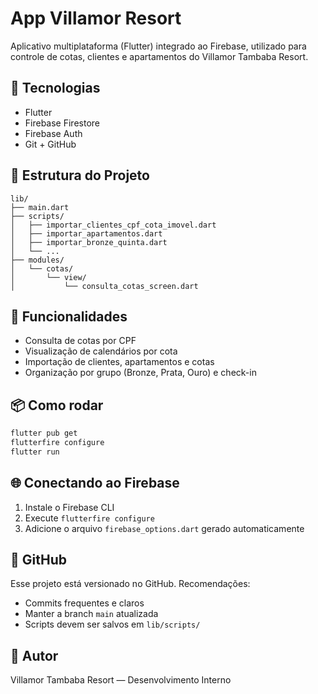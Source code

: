 
# App Villamor Resort

Aplicativo multiplataforma (Flutter) integrado ao Firebase, utilizado para controle de cotas, clientes e apartamentos do Villamor Tambaba Resort.

## 🔧 Tecnologias

- Flutter
- Firebase Firestore
- Firebase Auth
- Git + GitHub

## 📁 Estrutura do Projeto

```
lib/
├── main.dart
├── scripts/
│   ├── importar_clientes_cpf_cota_imovel.dart
│   ├── importar_apartamentos.dart
│   ├── importar_bronze_quinta.dart
│   └── ...
├── modules/
│   └── cotas/
│       └── view/
│           └── consulta_cotas_screen.dart
```

## 🚀 Funcionalidades

- Consulta de cotas por CPF
- Visualização de calendários por cota
- Importação de clientes, apartamentos e cotas
- Organização por grupo (Bronze, Prata, Ouro) e check-in

## 📦 Como rodar

```bash
flutter pub get
flutterfire configure
flutter run
```

## 🌐 Conectando ao Firebase

1. Instale o Firebase CLI
2. Execute `flutterfire configure`
3. Adicione o arquivo `firebase_options.dart` gerado automaticamente

## 📌 GitHub

Esse projeto está versionado no GitHub.
Recomendações:
- Commits frequentes e claros
- Manter a branch `main` atualizada
- Scripts devem ser salvos em `lib/scripts/`

## 👤 Autor

Villamor Tambaba Resort — Desenvolvimento Interno
